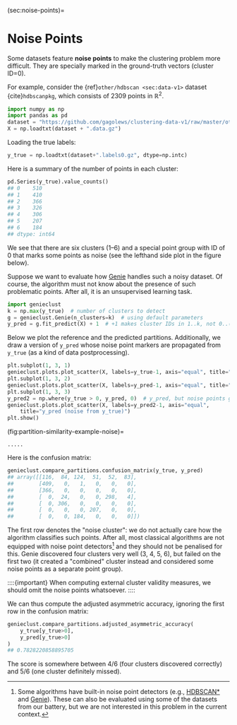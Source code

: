 



(sec:noise-points)=
# Noise Points


Some datasets feature **noise points**
to make the clustering problem more difficult.
They are specially marked in the ground-truth vectors (cluster ID=0).


For example, consider the {ref}`other/hdbscan <sec:data-v1>` dataset
{cite}`hdbscanpkg`, which consists of 2309 points in $\mathbb{R}^2$.



```python
import numpy as np
import pandas as pd
dataset = "https://github.com/gagolews/clustering-data-v1/raw/master/other/hdbscan"
X = np.loadtxt(dataset + ".data.gz")
```

Loading the true labels:



```python
y_true = np.loadtxt(dataset+".labels0.gz", dtype=np.intc)
```

Here is a summary of the number of points in each cluster:



```python
pd.Series(y_true).value_counts()
## 0    510
## 1    410
## 2    366
## 3    326
## 4    306
## 5    207
## 6    184
## dtype: int64
```

We see that there are six clusters (1–6)
and a special point group with ID of 0 that marks
some points as noise (see the lefthand side plot in the figure below).



Suppose we want to evaluate how [Genie](https://genieclust.gagolewski.com)
handles such a noisy dataset. Of course, the algorithm must
not know about the presence of such problematic points. After all,
it is an unsupervised learning task.



```python
import genieclust
k = np.max(y_true)  # number of clusters to detect
g = genieclust.Genie(n_clusters=k)  # using default parameters
y_pred = g.fit_predict(X) + 1  # +1 makes cluster IDs in 1..k, not 0..(k-1)
```

Below we plot the reference and the predicted partitions.
Additionally, we draw a version of `y_pred` whose noise point markers
are propagated from `y_true` (as a kind of data postprocessing).



```python
plt.subplot(1, 3, 1)
genieclust.plots.plot_scatter(X, labels=y_true-1, axis="equal", title="y_true")
plt.subplot(1, 3, 2)
genieclust.plots.plot_scatter(X, labels=y_pred-1, axis="equal", title="y_pred")
plt.subplot(1, 3, 3)
y_pred2 = np.where(y_true > 0, y_pred, 0)  # y_pred, but noise points get ID=0
genieclust.plots.plot_scatter(X, labels=y_pred2-1, axis="equal",
    title="y_pred (noise from y_true)")
plt.show()
```

(fig:partition-similarity-example-noise)=
```{figure} noise-points-figures/partition-similarity-example-noise-1.*
.....
```


Here is the confusion matrix:



```python
genieclust.compare_partitions.confusion_matrix(y_true, y_pred)
## array([[116,  84, 124,  51,  52,  83],
##        [409,   0,   1,   0,   0,   0],
##        [366,   0,   0,   0,   0,   0],
##        [  0,  24,   0,   0, 298,   4],
##        [  0, 306,   0,   0,   0,   0],
##        [  0,   0,   0, 207,   0,   0],
##        [  0,   0, 184,   0,   0,   0]])
```

The first row denotes the "noise cluster": we do not actually
care how the algorithm classifies such points. After all, most classical
algorithms are not equipped with noise point detectors[^footnoisedetect]
and they should not be penalised for this.
Genie discovered four clusters very well (3, 4, 5, 6),
but failed on the first two (it created a "combined" cluster instead
and considered some noise points as a separate point group).

::::{important}
When computing external cluster validity measures, we should omit the
noise points whatsoever.
::::


We can thus compute the adjusted asymmetric accuracy,
ignoring the first row in the confusion matrix:



```python
genieclust.compare_partitions.adjusted_asymmetric_accuracy(
    y_true[y_true>0],
    y_pred[y_true>0]
)
## 0.7828220858895705
```

The score is somewhere between 4/6 (four clusters discovered correctly)
and 5/6 (one cluster definitely missed).



[^footnoisedetect]: Some algorithms have built-in noise point detectors
    (e.g., [HDBSCAN\*](https://hdbscan.readthedocs.io/en/latest/)
    and [Genie](https://genieclust.gagolewski.com)).
    These can also be evaluated using some of the datasets from our battery,
    but we are not interested in this problem in the current context.
